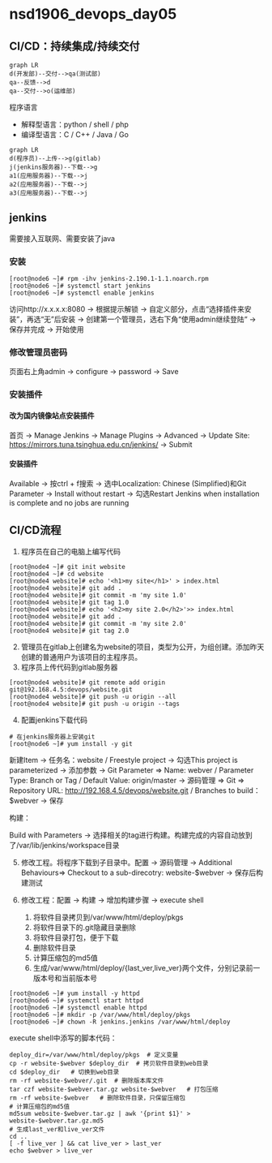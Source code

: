 # nsd1906_devops_day05

## CI/CD：持续集成/持续交付

```mermaid
graph LR
d(开发部)--交付-->qa(测试部)
qa--反馈-->d
qa--交付-->o(运维部)
```

程序语言

- 解释型语言：python / shell / php
- 编译型语言：C / C++ / Java / Go

```mermaid
graph LR
d(程序员)--上传-->g(gitlab)
j(jenkins服务器)--下载-->g
a1(应用服务器)--下载-->j
a2(应用服务器)--下载-->j
a3(应用服务器)--下载-->j
```

## jenkins

需要接入互联网、需要安装了java

### 安装

```shell
[root@node6 ~]# rpm -ihv jenkins-2.190.1-1.1.noarch.rpm 
[root@node6 ~]# systemctl start jenkins
[root@node6 ~]# systemctl enable jenkins
```

访问http://x.x.x.x:8080 -> 根据提示解锁 -> 自定义部分，点击“选择插件来安装”，再选“无”后安装 -> 创建第一个管理员，选右下角“使用admin继续登陆“ -> 保存并完成 -> 开始使用

### 修改管理员密码

页面右上角admin -> configure -> password -> Save

### 安装插件

#### 改为国内镜像站点安装插件

首页 -> Manage Jenkins -> Manage Plugins -> Advanced -> Update Site: https://mirrors.tuna.tsinghua.edu.cn/jenkins/ -> Submit

#### 安装插件

Available -> 按ctrl + f搜索 -> 选中Localization: Chinese (Simplified)和Git Parameter -> Install without restart -> 勾选Restart Jenkins when installation is complete and no jobs are running



## CI/CD流程

1. 程序员在自己的电脑上编写代码

```shell
[root@node4 ~]# git init website
[root@node4 ~]# cd website
[root@node4 website]# echo '<h1>my site</h1>' > index.html
[root@node4 website]# git add .
[root@node4 website]# git commit -m 'my site 1.0'
[root@node4 website]# git tag 1.0
[root@node4 website]# echo '<h2>my site 2.0</h2>'>> index.html 
[root@node4 website]# git add .
[root@node4 website]# git commit -m 'my site 2.0'
[root@node4 website]# git tag 2.0
```

2. 管理员在gitlab上创建名为website的项目，类型为公开，为组创建。添加昨天创建的普通用户为该项目的主程序员。
3. 程序员上传代码到gitlab服务器

```shell
[root@node4 website]# git remote add origin git@192.168.4.5:devops/website.git
[root@node4 website]# git push -u origin --all
[root@node4 website]# git push -u origin --tags
```

4. 配置jenkins下载代码

```shell
# 在jenkins服务器上安装git
[root@node6 ~]# yum install -y git
```

新建Item -> 任务名：website / Freestyle project -> 勾选This project is parameterized -> 添加参数 -> Git Parameter => Name: webver / Parameter Type: Branch or Tag  / Default Value: origin/master -> 源码管理 => Git => Repository URL: http://192.168.4.5/devops/website.git / Branches to build：$webver -> 保存

构建：

Build with Parameters -> 选择相关的tag进行构建。构建完成的内容自动放到了/var/lib/jenkins/workspace目录

5. 修改工程。将程序下载到子目录中。配置 -> 源码管理 -> Additional Behaviours=> Checkout to a sub-direcotry:  website-$webver -> 保存后构建测试

6. 修改工程：配置 -> 构建 -> 增加构建步骤 -> execute shell
   1. 将软件目录拷贝到/var/www/html/deploy/pkgs
   2. 将软件目录下的.git隐藏目录删除
   3. 将软件目录打包，便于下载
   4. 删除软件目录
   5. 计算压缩包的md5值
   6. 生成/var/www/html/deploy/{last_ver,live_ver}两个文件，分别记录前一版本号和当前版本号

```shell
[root@node6 ~]# yum install -y httpd
[root@node6 ~]# systemctl start httpd
[root@node6 ~]# systemctl enable httpd
[root@node6 ~]# mkdir -p /var/www/html/deploy/pkgs
[root@node6 ~]# chown -R jenkins.jenkins /var/www/html/deploy
```

execute shell中添写的脚本代码：

```shell
deploy_dir=/var/www/html/deploy/pkgs  # 定义变量
cp -r website-$webver $deploy_dir  # 拷贝软件目录到web目录
cd $deploy_dir   # 切换到web目录
rm -rf website-$webver/.git  # 删除版本库文件
tar czf website-$webver.tar.gz website-$webver   # 打包压缩
rm -rf website-$webver   # 删除软件目录，只保留压缩包
# 计算压缩包的md5值
md5sum website-$webver.tar.gz | awk '{print $1}' > website-$webver.tar.gz.md5
# 生成last_ver和live_ver文件
cd ..
[ -f live_ver ] && cat live_ver > last_ver
echo $webver > live_ver
```











